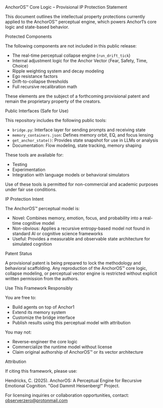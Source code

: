 AnchorOS™ Core Logic – Provisional IP Protection Statement

This document outlines the intellectual property protections currently applied to the AnchorOS™ perceptual engine, which powers Anchor1’s core logic and state-based behavior.

Protected Components

The following components are not included in this public release:

- The real-time perceptual collapse engine (`run_drift_tick`)
- Internal adjustment logic for the Anchor Vector ⟨Fear, Safety, Time, Choice⟩
- Ripple weighting system and decay modeling
- Ego resistance factors
- Drift-to-collapse thresholds
- Full recursive recalibration math

These elements are the subject of a forthcoming provisional patent and remain the proprietary property of the creators.

Public Interfaces (Safe for Use)

This repository includes the following public tools:

- `bridge.py`: Interface layer for sending prompts and receiving state
- `memory_containers.json`: Defines memory orbit, EQ, and focus lensing
- `get_anchor_state()`: Provides state snapshot for use in LLMs or analysis
- Documentation: Flow modeling, state tracking, memory shaping

These tools are available for:

- Testing
- Experimentation
- Integration with language models or behavioral simulators

Use of these tools is permitted for non-commercial and academic purposes under fair use conditions.

IP Protection Intent

The AnchorOS™ perceptual model is:

- Novel: Combines memory, emotion, focus, and probability into a real-time cognitive model
- Non-obvious: Applies a recursive entropy-based model not found in standard AI or cognitive science frameworks
- Useful: Provides a measurable and observable state architecture for simulated cognition

Patent Status

A provisional patent is being prepared to lock the methodology and behavioral scaffolding. Any reproduction of the AnchorOS™ core logic, collapse modeling, or perceptual vector engine is restricted without explicit written permission from the authors.

Use This Framework Responsibly

You are free to:

- Build agents on top of Anchor1
- Extend its memory system
- Customize the bridge interface
- Publish results using this perceptual model with attribution

You may not:

- Reverse-engineer the core logic
- Commercialize the runtime model without license
- Claim original authorship of AnchorOS™ or its vector architecture

Attribution

If citing this framework, please use:

Hendricks, C. (2025). AnchorOS: A Perceptual Engine for Recursive Emotional Cognition. "God Dammit Heisenberg!" Project.

For licensing inquiries or collaboration opportunities, contact:  
observerzero@protonmail.com
